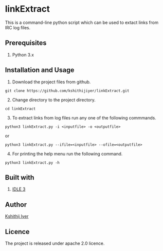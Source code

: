 # linkExtract
This is a command-line python script which can be used to extact links from IRC log files.

## Prerequisites
1. Python 3.x

## Installation and Usage
1. Download the project files from github.
```
git clone https://github.com/kshithijiyer/linkExtract.git
```
2. Change directory to the project directory. 
```
cd linkExtract
```
3. To extract links from log files run any one of the following commmands.
```
python3 linkExtract.py -i <inputfile> -o <outputfile>
```
or 
```
python3 linkExtract.py --ifile=<inputfile> --ofile=<outputfile> 
```
4. For printing the help menu run the following command.
```
python3 linkExtract.py -h
```


## Built with 
1. [IDLE 3](https://www.python.org/downloads/)


## Author
[Kshithij Iyer](https://www.linkedin.com/in/kshithij-iyer/)

## Licence 
The project is released under apache 2.0 licence.
